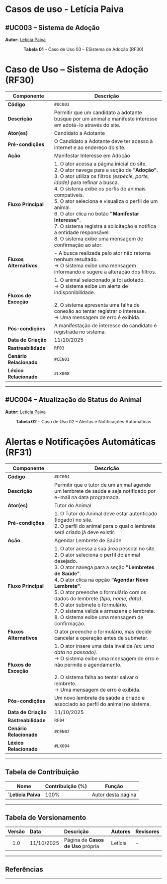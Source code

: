 # Casos de uso - Letícia Paiva

## #UC003 – Sistema de Adoção

**Autor:** [Letícia Paiva](https://github.com/leticiakrpaiva)

<a id="uc003"></a>

<font><p style="text-align: center">**Tabela 01** – Caso de Uso 03 – ESistema de Adoção (RF30)</p></font>

# Caso de Uso – Sistema de Adoção (RF30)

| **Componente** | **Descrição** |
|----------------|----------------|
| **Código** | `#UC003` |
| **Descrição** | Permitir que um candidato a adotante busque por um animal e manifeste interesse em adotá-lo através do site. |
| **Ator(es)** | Candidato a Adotante |
| **Pré-condições** | O Candidato a Adotante deve ter acesso à internet e ao endereço do site. |
| **Ação** | Manifestar Interesse em Adoção |
| **Fluxo Principal** | 1. O ator acessa a página inicial do site.<br>2. O ator navega para a seção de **"Adoção"**.<br>3. O ator utiliza os filtros *(espécie, porte, idade)* para refinar a busca.<br>4. O sistema exibe os perfis de animais compatíveis.<br>5. O ator seleciona e visualiza o perfil de um animal.<br>6. O ator clica no botão **"Manifestar Interesse"**.<br>7. O sistema registra a solicitação e notifica a entidade responsável.<br>8. O sistema exibe uma mensagem de confirmação ao ator. |
| **Fluxos Alternativos** | - A busca realizada pelo ator não retorna nenhum resultado.<br>→ O sistema exibe uma mensagem informando e sugere a alteração dos filtros. |
| **Fluxos de Exceção** | 1. O animal selecionado já foi adotado.<br>→ O sistema exibe um alerta de indisponibilidade.<br><br>2. O sistema apresenta uma falha de conexão ao tentar registrar o interesse.<br>→ Uma mensagem de erro é exibida. |
| **Pós-condições** | A manifestação de interesse do candidato é registrada no sistema. |
| **Data de Criação** | 11/10/2025 |
| **Rastreabilidade** | `RF03` |
| **Cenário Relacionado** | `#CEN01` |
| **Léxico Relacionado** | `#LX008` |



---

## #UC004 – Atualização do Status do Animal

**Autor:** [Letícia Paiva](https://github.com/leticiakrpaiva)

<a id="uc004"></a>

<font><p style="text-align: center">**Tabela 02** – Caso de Uso 02 – Alertas e Notificações Automáticas</p></font>

# Alertas e Notificações Automáticas (RF31)

| **Componente** | **Descrição** |
|----------------|----------------|
| **Código** | `#UC004` |
| **Descrição** | Permitir que o tutor de um animal agende um lembrete de saúde e seja notificado por e-mail na data programada. |
| **Ator(es)** | Tutor do Animal |
| **Pré-condições** | 1. O Tutor do Animal deve estar autenticado (logado) no site.<br>2. O perfil do animal para o qual o lembrete será criado já deve existir. |
| **Ação** | Agendar Lembrete de Saúde |
| **Fluxo Principal** | 1. O ator acessa a sua área pessoal no site.<br>2. O ator seleciona o perfil do animal desejado.<br>3. O ator navega para a seção **"Lembretes de Saúde"**.<br>4. O ator clica na opção **"Agendar Novo Lembrete"**.<br>5. O ator preenche o formulário com os dados do lembrete *(tipo, nome, data)*.<br>6. O ator submete o formulário.<br>7. O sistema valida e armazena o lembrete.<br>8. O sistema exibe uma mensagem de confirmação. |
| **Fluxos Alternativos** | O ator preenche o formulário, mas decide cancelar a operação antes de submeter. |
| **Fluxos de Exceção** | 1. O ator insere uma data inválida *(ex: uma data no passado).*<br>→ O sistema exibe uma mensagem de erro e não permite o agendamento.<br><br>2. O sistema falha ao tentar salvar o lembrete.<br>→ Uma mensagem de erro é exibida. |
| **Pós-condições** | Um novo lembrete de saúde é criado e associado ao perfil do animal no sistema. |
| **Data de Criação** | 11/10/2025 |
| **Rastreabilidade** | `RF04` |
| **Cenário Relacionado** | `#CEN02` |
| **Léxico Relacionado** | `#LX004` |

---

## Tabela de Contribuição

| Nome | Contribuição (%) | Função |
|------|------------------|--------|
| **´Letícia Paiva** | 100% | Autor desta página |

---

## Tabela de Versionamento

| Versão | Data | Descrição | Autores | Revisores |
|:------:|:-----------|:-------------------------------------------|:--------|:-----------|
| 1.0 | 11/10/2025 | Página de **Casos de Uso** própria | Letícia | - |

---

## Referências  


---
